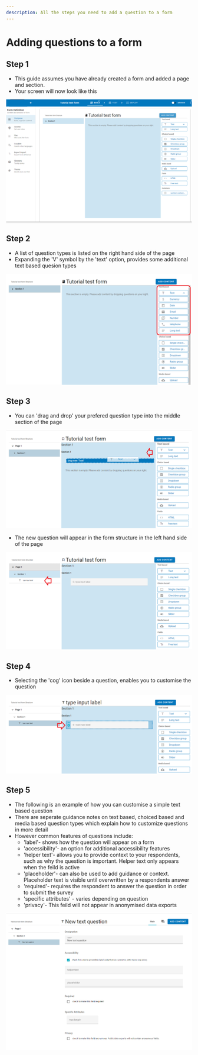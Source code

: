 ```yaml
---
description: All the steps you need to add a question to a form
---
```


# Adding questions to a form

## Step 1

* This guide assumes you have already created a form and added a page and section.
* Your screen will now look like this

![](<../../.gitbook/assets/image (301) (1) (1).png>)

## Step 2

* A list of question types is listed on the right hand side of the page
* Expanding the 'V' symbol by the 'text' option, provides some additional text based quesion types

![Screenshot showing additional text based question types](<../../.gitbook/assets/image (288).png>)

## Step 3

* You can 'drag and drop' your prefered question type into the middle section of the page

![Screenshot showing a 'text' question being added to 'section 1'](<../../.gitbook/assets/image (289).png>)

* The new question will appear in the form structure in the left hand side of the page

![](<../../.gitbook/assets/image (291).png>)

## Step 4

* Selecting the 'cog' icon beside a question, enables you to customise the question

![](<../../.gitbook/assets/image (293).png>)

## Step 5

* The following is an example of how you can customise a simple text based question
* There are seperate guidance notes on text based, choiced based and media based question types which explain how to customize questions in more detail
* However common features of questions include:
  * 'label'- shows how the question will appear on a form
  * 'accessibility'- an option for additional accessibility features
  * 'helper text'- allows you to provide context to your respondents, such as why the question is important.   Helper text only appears when the feild is active
  * 'placeholder'- can also be used to add guidance or context.  Placeholder text is visible until overwritten by a respondents answer
  * 'required'- requires the respondent to answer the question in order to submit the survey
  * 'specific attributes' - varies depending on question
  * 'privacy'- This feild will not appear in anonymised data exports&#x20;

![](<../../.gitbook/assets/image (295).png>)
